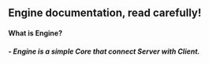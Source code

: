 ## Engine documentation, read carefully!

#### What is Engine?
##### - Engine is a simple Core that connect Server with Client.
